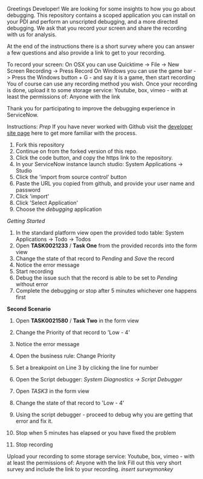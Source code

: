 Greetings Developer!
We are looking for some insights to how you go about debugging. This repository contains a scoped application you can install on your PDI and perform an unscripted debugging, and a more directed debugging. We ask that you record your screen and share the recording with us for analysis.

At the end of the instructions there is a short survey where you can answer a few questions and also provide a link to get to your recording. 


To record your screen:
On OSX you can use Quicktime -> File -> New Screen Recording -> Press Record
On Windows you can use the game bar -> Press the Windows button + G - and say it is a game, then start recording
You of course can use any recording method you wish.
Once your recording is done, upload it to some storage service: Youtube, box, vimeo - with at least the permissions of: Anyone with the link


Thank you for participating to improve the debugging experience in ServiceNow.

Instructions:
*Prep*
If you have never worked with Github visit the [developer site page](https://developer.servicenow.com/dev.do#!/learn/courses/newyork/app_store_learnv2_flowdesigner_newyork_flow_designer/app_store_learnv2_flowdesigner_newyork_developing_for_flow_designer/app_store_learnv2_flowdesigner_newyork_exercise_prepare_instance_for_developing_for_flow_designer) here to get more familiar with the process.
1. Fork this repository
1. Continue on from the forked version of this repo.
1. Click the code button, and copy the https link to the repository.
1. In your ServiceNow instance launch studio: System Applications -> Studio
1. Click the 'import from source control' button
1. Paste the URL you copied from github, and provide your user name and password
1. Click 'import'
1. Click 'Select Application' 
1. Choose the *debugging* application

*Getting Started*
1. In the standard platform view open the provided todo table: System Applications -> Todo -> Todos
1. Open **TASK0021233** / **Task One** from the provided records into the form view
1. Change the state of that record to *Pending* and *Save* the record
1. Notice the error message
1. Start recording
1. Debug the issue such that the record is able to be set to *Pending* without error
1. Complete the debugging or stop after 5 minutes whichever one happens first

**Second Scenario**
1. Open **TASK0021580** / **Task Two** in the form view
1. Change the Priority of that record to 'Low - 4'
1. Notice the error message
1. Open the business rule: Change Priority
1. Set a breakpoint on Line 3 by clicking the line for number
1. Open the Script debugger: *System Diagnostics -> Script Debugger*
1. Open *TASK3* in the form view
1. Change the state of that record to 'Low - 4'
1. Using the script debugger - proceed to debug why you are getting that error and fix it.
1. Stop when 5 minutes has elapsed or you have fixed the problem

1. Stop recording

Upload your recording to some storage service: Youtube, box, vimeo - with at least the permissions of: Anyone with the link
Fill out this very short survey and include the link to your recording. *insert surveymonkey*
